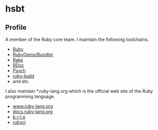 # hsbt

## Profile

A member of the Ruby core team. I maintain the following toolchains.

* [Ruby](https://github.com/ruby/ruby)
* [RubyGems/Bundler](https://github.com/rubygems/rubygems)
* [Rake](https://github.com/ruby/rake)
* [RDoc](https://github.com/ruby/rdoc)
* [Psych](https://github.com/ruby/psych)
* [ruby-build](https://github.com/rbenv/ruby-build)
* and etc.

I also maintain *.ruby-lang.org which is the official web site of the Ruby programming language.

* [www\.ruby\-lang\.org](https://github.com/ruby/www.ruby-lang.org)
* [docs\.ruby\-lang\.org](https://github.com/ruby/docs.ruby-lang.org)
* [b\.r\-l\.o](https://github.com/ruby/b.r-l.o)
* [rubyci](https://github.com/ruby/rubyci)
